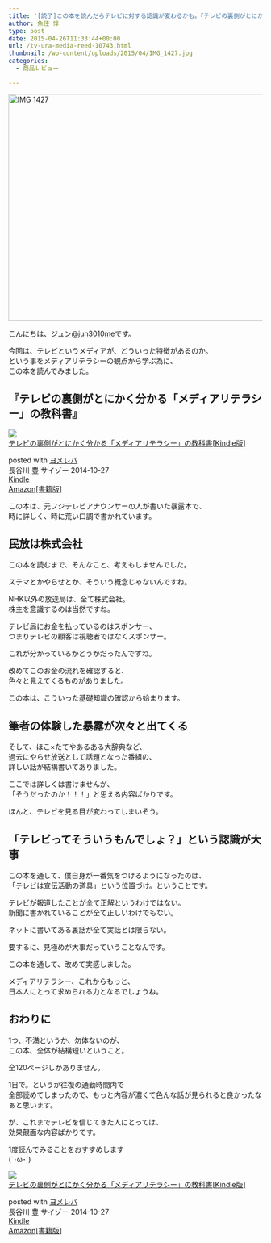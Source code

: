 ```yaml
---
title: '[読了]この本を読んだらテレビに対する認識が変わるかも。『テレビの裏側がとにかく分かる「メディアリテラシー」の教科書』'
author: 魚住 惇
type: post
date: 2015-04-26T11:33:44+00:00
url: /tv-ura-media-reed-10743.html
thumbnail: /wp-content/uploads/2015/04/IMG_1427.jpg
categories:
  - 商品レビュー

---
```

<img decoding="async" loading="lazy" src="/wp-content/uploads/2015/04/IMG_1427.jpg" alt="IMG 1427" title="IMG_1427.JPG" border="0" width="600" height="450" /><!--more-->

こんにちは、[ジュン@jun3010me][1]です。

今回は、テレビというメディアが、どういった特徴があるのか。  
という事をメディアリテラシーの観点から学ぶ為に、  
この本を読んでみました。

## 『テレビの裏側がとにかく分かる「メディアリテラシー」の教科書』

<div class="booklink-box">
  <div class="booklink-image">
    <a href="http://www.amazon.co.jp/exec/obidos/asin/B00OYWLXCO/jn050191-22/" rel="nofollow" target="_blank"><img decoding="async" src="http://ecx.images-amazon.com/images/I/51MWK-I9PXL._SL160_.jpg" style="border: none;" /></a>
  </div>
  <div class="booklink-info">
    <div class="booklink-name">
      <a href="http://www.amazon.co.jp/exec/obidos/asin/B00OYWLXCO/jn050191-22/" rel="nofollow" target="_blank">テレビの裏側がとにかく分かる「メディアリテラシー」の教科書[Kindle版]</a></p>
      <div class="booklink-powered-date">
        posted with <a href="http://yomereba.com" rel="nofollow" target="_blank">ヨメレバ</a>
      </div>
    </div>
    <div class="booklink-detail">
      長谷川 豊 サイゾー 2014-10-27
    </div>
    <div class="booklink-link2">
      <div class="shoplinkkindle">
        <a href="http://www.amazon.co.jp/exec/obidos/ASIN/B00OYWLXCO/jn050191-22/" rel="nofollow" target="_blank">Kindle</a>
      </div>
      <div class="shoplinkamazon">
        <a href="http://www.amazon.co.jp/exec/obidos/ASIN/4904209451/jn050191-22/" rel="nofollow" target="_blank">Amazon[書籍版]</a>
      </div></p>
    </div>
  </div>
  <div class="booklink-footer">
  </div>
</div>

この本は、元フジテレビアナウンサーの人が書いた暴露本で、  
時に詳しく、時に荒い口調で書かれています。

## 民放は株式会社

この本を読むまで、そんなこと、考えもしませんでした。

ステマとかやらせとか、そういう概念じゃないんですね。

NHK以外の放送局は、全て株式会社。  
株主を意識するのは当然ですね。

テレビ局にお金を払っているのはスポンサー、  
つまりテレビの顧客は視聴者ではなくスポンサー。

これが分かっているかどうかだったんですね。

改めてこのお金の流れを確認すると、  
色々と見えてくるものがありました。

この本は、こういった基礎知識の確認から始まります。

## 筆者の体験した暴露が次々と出てくる

そして、ほこ×たてやあるある大辞典など、  
過去にやらせ放送として話題となった番組の、  
詳しい話が結構書いてありました。

ここでは詳しくは書けませんが、  
「そうだったのか！！！」と思える内容ばかりです。

ほんと、テレビを見る目が変わってしまいそう。

## 「テレビってそういうもんでしょ？」という認識が大事

この本を通して、僕自身が一番気をつけるようになったのは、  
「テレビは宣伝活動の道具」という位置づけ。ということです。

テレビが報道したことが全て正解というわけではない。  
新聞に書かれていることが全て正しいわけでもない。

ネットに書いてある裏話が全て実話とは限らない。

要するに、見極めが大事だっていうことなんです。

この本を通して、改めて実感しました。

メディアリテラシー、これからもっと、  
日本人にとって求められる力となるでしょうね。

## おわりに

1つ、不満というか、勿体ないのが、  
この本、全体が結構短いということ。

全120ページしかありません。

1日で。というか往復の通勤時間内で  
全部読めてしまったので、もっと内容が濃くて色んな話が見られると良かったなぁと思います。

が、これまでテレビを信じてきた人にとっては、  
効果覿面な内容ばかりです。

1度読んでみることをおすすめします  
(\`･ω･´)

<div class="booklink-box">
  <div class="booklink-image">
    <a href="http://www.amazon.co.jp/exec/obidos/asin/B00OYWLXCO/jn050191-22/" rel="nofollow" target="_blank"><img decoding="async" src="http://ecx.images-amazon.com/images/I/51MWK-I9PXL._SL160_.jpg" style="border: none;" /></a>
  </div>
  <div class="booklink-info">
    <div class="booklink-name">
      <a href="http://www.amazon.co.jp/exec/obidos/asin/B00OYWLXCO/jn050191-22/" rel="nofollow" target="_blank">テレビの裏側がとにかく分かる「メディアリテラシー」の教科書[Kindle版]</a></p>
      <div class="booklink-powered-date">
        posted with <a href="http://yomereba.com" rel="nofollow" target="_blank">ヨメレバ</a>
      </div>
    </div>
    <div class="booklink-detail">
      長谷川 豊 サイゾー 2014-10-27
    </div>
    <div class="booklink-link2">
      <div class="shoplinkkindle">
        <a href="http://www.amazon.co.jp/exec/obidos/ASIN/B00OYWLXCO/jn050191-22/" rel="nofollow" target="_blank">Kindle</a>
      </div>
      <div class="shoplinkamazon">
        <a href="http://www.amazon.co.jp/exec/obidos/ASIN/4904209451/jn050191-22/" rel="nofollow" target="_blank">Amazon[書籍版]</a>
      </div></p>
    </div>
  </div>
  <div class="booklink-footer">
  </div>
</div>

 [1]: https://twitter.com/jun3010me